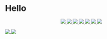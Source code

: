 # Hello 

<p align="center">
  <a href= "https://www.linkedin.com/in/imjuanleonard/">
    <img src="https://img.icons8.com/bubbles/100/000000/linkedin.png"/>
  </a>
  <a href="https://medium.com/@imjuanleonard">
    <img src="https://img.icons8.com/bubbles/100/000000/medium-new.png"/>
  </a>
  <a href= "https://imjuanleonard.com">
    <img src="https://img.icons8.com/bubbles/100/000000/launchpad.png"/>
  </a>
  <a href="mailto:imjuanleonard@impacteam.org">
    <img src="https://img.icons8.com/bubbles/100/000000/gmail.png"/>
  </a>
  <a href="https://stackoverflow.com/users/6228750/imjuanleonard">
    <img src="https://img.icons8.com/bubbles/100/000000/stack.png"/>
  </a>
  <a href="https://www.instagram.com/imjuanleonard/">
    <img src="https://img.icons8.com/bubbles/100/000000/instagram-new.png"/>
  </a>
  <a href="https://www.buymeacoffee.com/imjuanleonard">
    <img src="https://img.icons8.com/bubbles/100/000000/cafe.png"/>
  </a>
</p>

<p>
  <a href="https://github.com/anuraghazra/github-readme-stats">
    <img align="center" src="https://github-readme-stats.vercel.app/api?username=imjuanleonard&count_private=true&show_icons=true&theme=vue" />
  </a>
  <a href="https://github.com/anuraghazra/github-readme-stats">
    <img align="center" src="https://github-readme-stats.vercel.app/api/top-langs/?username=imjuanleonard&layout=compact&hide=javascript,html" />
  </a>
</p>
